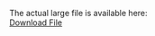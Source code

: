 The actual large file is available here:  
[Download File]([https://drive.google.com/drive/folders/10ZaXTC-HHy4mMcSAVkqSTITXTSNNiBu_?usp=drive_link](https://drive.google.com/drive/folders/10ZaXTC-HHy4mMcSAVkqSTITXTSNNiBu_?usp=drive_link))
